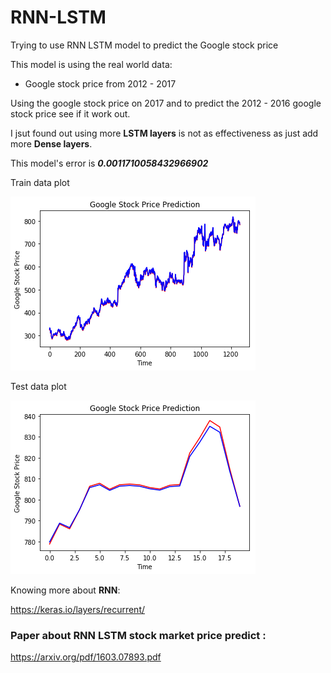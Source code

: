 # RNN-LSTM

Trying to use RNN LSTM model to predict the Google stock price

This model is using the real world data: 
* Google stock price from 2012 - 2017

Using the google stock price on 2017 and to predict the 2012 - 2016 google stock price see if it work out.

I jsut found out using more **LSTM layers** is not as effectiveness as just add more **Dense layers**.

This model's error is ***0.0011710058432966902***
 
 Train data plot
 
![image](https://github.com/johnny7861532/RNN-LSTM/blob/master/RNN%20LSTM%20Predict%20from%202012%20-%202016.png)

Test data plot

![image](https://github.com/johnny7861532/RNN-LSTM/blob/master/RNN%20LSTM%202.png)


Knowing more about **RNN**:

https://keras.io/layers/recurrent/

### Paper about RNN LSTM stock market price predict :

https://arxiv.org/pdf/1603.07893.pdf
